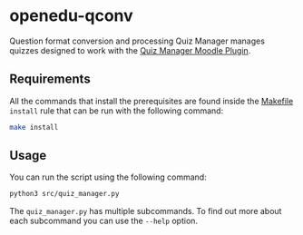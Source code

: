 # openedu-qconv
Question format conversion and processing
Quiz Manager manages quizzes designed to work with the [Quiz Manager Moodle Plugin](https://github.com/systems-cs-pub-ro/quiz-manager-moodle).

## Requirements
All the commands that install the prerequisites are found inside the [Makefile](./Makefile) `install` rule that can be run with the following command:

```sh
make install
```

## Usage
You can run the script using the following command:

```sh
python3 src/quiz_manager.py
```

The `quiz_manager.py` has multiple subcommands.
To find out more about each subcommand you can use the `--help` option.
